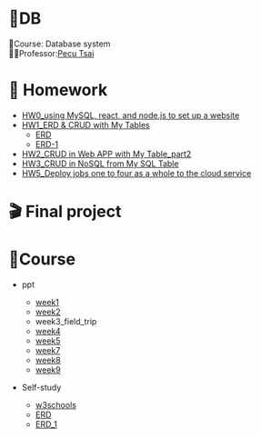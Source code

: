 # :floppy_disk:DB
:minidisc:Course: Database system  
:woman_teacher:Professor:[Pecu Tsai](https://github.com/pecu?tab=repositories)
# :memo: Homework
+ [HW0_using MySQL, react, and node.js to set up a website](https://youtu.be/iWYKbdEEUWc)
+ [HW1_ERD & CRUD with My Tables](https://youtu.be/5YOuC4qYoBc)
    + [ERD](https://app.diagrams.net/#HWeiweiHung%2FDB%2Fmain%2FHW1.drawio)
    + [ERD-1](https://app.diagrams.net/#HWeiweiHung%2FDB%2Fmain%2FHW1-1.drawio)
+ [HW2_CRUD in Web APP with My Table](https://youtu.be/5e_IQYeUPDY)[_part2](https://youtu.be/5hHBor0JQwY)
+ [HW3_CRUD in NoSQL from My SQL Table](https://youtu.be/bnK6SATmI9A)
+ [HW5_Deploy jobs one to four as a whole to the cloud service](https://youtu.be/tPKcgzVK0aM)
# :clapper: Final project
# :bookmark_tabs:Course
+ ppt
    + [week1](https://docs.google.com/presentation/d/1CP0D92DA8Ae8oyIKSquqUuTUpVqwLGT-14T32l9pf5U/edit)
    + [week2](https://docs.google.com/presentation/d/1amn8pDX2Wx4N6ZjzhCGoQFJH4DqaRcQ2DJAdg3hbIrA/edit#slide=id.g23dd2219a46_0_124)
    + week3_field_trip
    + [week4](https://docs.google.com/presentation/d/1053jwkOvLAdeQCDUJKq-c0NwxB3jOqlkiL244y0DPro/edit#slide=id.g23dd2219a46_0_124)
    + [week5](https://docs.google.com/presentation/d/1J0ASP97LgjTQeKqTdm1vRhxh6MGya-C1D-8w7ykUPqE/edit#slide=id.g23dd2219a46_0_124)
    + [week7](https://docs.google.com/presentation/d/1VGS4z-40x0ZS8baC3PHP4TBLZn3S3YEe9owg4_vIZWc/edit#slide=id.g23dd2219a46_0_124)
    + [week8](https://docs.google.com/presentation/d/1semHnB07DAbbwkl-4-LmuZL8DQDZ5t6zAA1Jbft-uuQ/edit#slide=id.g2410febba22_0_5)
    + [week9](https://docs.google.com/presentation/d/1g1mkza7Uufm9A4fwRI_fJRAcWf-QTFf9Jn00I8iiLM0/edit#slide=id.g2410febba22_0_5)

+ Self-study
    + [w3schools](https://www.w3schools.com/)
    + [ERD](http://cc.cust.edu.tw/~ccchen/doc/db_03.pdf)
    + [ERD_1](https://app.diagrams.net/#HWeiweiHung%2FDB%2Fmain%2FHW1-1.drawio)
